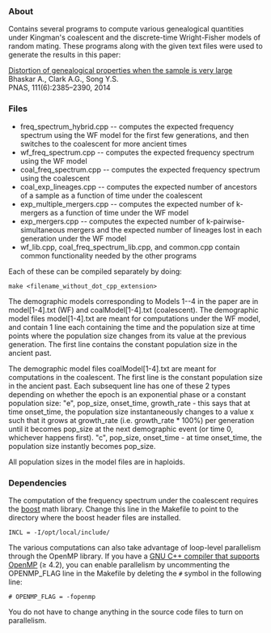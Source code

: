 ### About

Contains several programs to compute various genealogical quantities under Kingman's coalescent and the discrete-time Wright-Fisher models of random mating. These programs along with the given text files were used to generate the results in this paper:

[Distortion of genealogical properties when the sample is very large](http://www.pnas.org/content/111/6/2385)  
Bhaskar A., Clark A.G., Song Y.S.  
PNAS, 111(6):2385–2390, 2014


### Files

- freq_spectrum_hybrid.cpp -- computes the expected frequency spectrum using the WF model for the first few generations, and then switches to the coalescent for more ancient times
- wf_freq_spectrum.cpp -- computes the expected frequency spectrum using the WF model
- coal_freq_spectrum.cpp -- computes the expected frequency spectrum using the coalescent
- coal_exp_lineages.cpp -- computes the expected number of ancestors of a sample as a function of time under the coalescent
- exp_multiple_mergers.cpp -- computes the expected number of k-mergers as a function of time under the WF model
- exp_mergers.cpp -- computes the expected number of k-pairwise-simultaneous mergers and the expected number of lineages lost in each generation under the WF model
- wf_lib.cpp, coal_freq_spectrum_lib.cpp, and common.cpp contain common functionality needed by the other programs

Each of these can be compiled separately by doing:
```
make <filename_without_dot_cpp_extension>
```

The demographic models corresponding to Models 1--4 in the paper are in model[1-4].txt (WF) and coalModel[1-4].txt (coalescent). 
The demographic model files model[1-4].txt are meant for computations under the WF model, and contain 1 line each containing the time and the population size at time points where the population size changes from its value at the previous generation. The first line contains the constant population size in the ancient past.

The demographic model files coalModel[1-4].txt are meant for computations in the coalescent. The first line is the constant population size in the ancient past. Each subsequent line has one of these 2 types depending on whether the epoch is an exponential phase or a constant population size: 
"e", pop_size, onset_time, growth_rate - this says that at time onset_time, the population size instantaneously changes to a value x such that it grows at growth_rate (i.e. growth_rate * 100%) per generation until it becomes pop_size at the next demographic event (or time 0, whichever happens first).
"c", pop_size, onset_time - at time onset_time, the population size instantly becomes pop_size.

All population sizes in the model files are in haploids.


### Dependencies

The computation of the frequency spectrum under the coalescent requires the [boost](http://www.boost.org/users/download/) math library. Change this line in the Makefile to point to the directory where the boost header files are installed.
```
INCL = -I/opt/local/include/
```

The various computations can also take advantage of loop-level parallelism through the OpenMP library. If you have a [GNU C++ compiler that supports OpenMP](https://gcc.gnu.org/wiki/openmp) (&geq; 4.2), you can enable parallelism by uncommenting the OPENMP_FLAG line in the Makefile by deleting the ```#``` symbol in the following line:
```
# OPENMP_FLAG = -fopenmp
```
You do not have to change anything in the source code files to turn on parallelism.